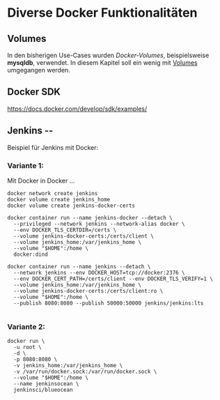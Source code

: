 # Diverse Docker Funktionalitäten


## Volumes
In den bisherigen Use-Cases wurden *Docker-Volumes*, beispielsweise **mysqldb**, verwendet.
In diesem Kapitel soll ein wenig mit [Volumes](Volumes) umgegangen werden.

## Docker SDK

https://docs.docker.com/develop/sdk/examples/

## Jenkins -- 
Beispiel für Jenkins mit Docker:

### Variante 1:

Mit Docker in Docker ...

```
docker network create jenkins
docker volume create jenkins_home
docker volume create jenkins-docker-certs

docker container run --name jenkins-docker --detach \
  --privileged --network jenkins --network-alias docker \
  --env DOCKER_TLS_CERTDIR=/certs \
  --volume jenkins-docker-certs:/certs/client \
  --volume jenkins_home:/var/jenkins_home \
  --volume "$HOME":/home \
  docker:dind
  
docker container run --name jenkins --detach \
  --network jenkins --env DOCKER_HOST=tcp://docker:2376 \
  --env DOCKER_CERT_PATH=/certs/client --env DOCKER_TLS_VERIFY=1 \
  --volume jenkins_home:/var/jenkins_home \
  --volume jenkins-docker-certs:/certs/client:ro \
  --volume "$HOME":/home \
  --publish 8080:8080 --publish 50000:50000 jenkins/jenkins:lts
 
```

### Variante 2:


```
docker run \
  -u root \
  -d \
  -p 8080:8080 \
  -v jenkins_home:/var/jenkins_home \
  -v /var/run/docker.sock:/var/run/docker.sock \
  --volume "$HOME":/home \
  --name jenkinsocean \
  jenkinsci/blueocean
  ```
